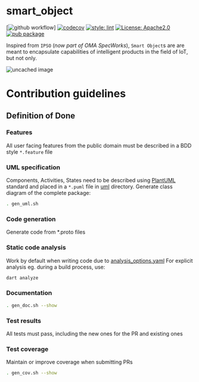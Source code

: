 # smart_object

[![github workflow](https://github.com/snakebyte3d/smart_object/actions/workflows/dart.yml/badge.svg)]
[![codecov](https://codecov.io/gh/snakebyte3d/smart_object/branch/master/graph/badge.svg?token=TAVGX5YIT8)](https://codecov.io/gh/snakebyte3d/smart_object)
[![style: lint](https://img.shields.io/badge/style-lint-4BC0F5.svg)](https://pub.dev/packages/lint)
<a href="https://opensource.org/licenses/Apache2.0"><img src="https://img.shields.io/badge/license-Apache2.0-purple.svg" alt="License: Apache2.0"></a>
[![pub package](https://img.shields.io/static/v1?label=pub&message=0.1.0&color=blue)](https://pub.dartlang.org/packages/smart_object)

Inspired from `IPSO` (*now part of OMA SpecWorks*), `Smart Object`s are are meant to encapsulate capabilities of intelligent products in the field of IoT, but not only.

![uncached image](https://www.plantuml.com/plantuml/proxy?cache=no&src=https://raw.githubusercontent.com/snakebyte3d/smart_object/master/doc/uml/class_all.puml)

# Contribution guidelines

## Definition of Done

### Features
All user facing features from the public domain must be described in a BDD style `*.feature` file

### UML specification
Components, Activities, States need to be described using [PlantUML](https://www.plantuml.com) standard and placed in a `*.puml` file in [uml](uml) directory.
Generate class diagram of the complete package:
```bash
. gen_uml.sh
```

### Code generation
Generate code from *.proto files

### Static code analysis
Work by default when writing code due to [analysis_options.yaml](analysis_options.yaml)
For explicit analysis eg. during a build process, use:
```bash
dart analyze
```

### Documentation
```bash
. gen_doc.sh --show
```

### Test results
All tests must pass, including the new ones for the PR and existing ones

### Test coverage
Maintain or improve coverage when submitting PRs
```bash
. gen_cov.sh --show
```

